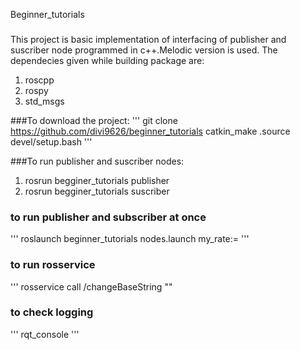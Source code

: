  Beginner_tutorials
###
 This project is basic implementation of interfacing of publisher and suscriber node programmed in c++.Melodic version is used.
 The dependecies given while building package are:
 1) roscpp
 2) rospy
 3) std_msgs
 
###To download the project:
'''
git clone https://github.com/divi9626/beginner_tutorials
catkin_make
.source devel/setup.bash
'''

###To run publisher and suscriber nodes:

1) rosrun begginer_tutorials publisher
2) rosrun begginer_tutorials suscriber 

### to run publisher and subscriber at once 
'''
roslaunch beginner_tutorials nodes.launch my_rate:=<desired frequency>
'''

### to run rosservice
'''
rosservice call /changeBaseString "<text>"

### to check logging
'''
rqt_console
'''
